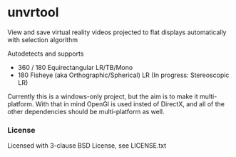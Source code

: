 # unvrtool
View and save virtual reality videos projected to flat displays automatically with selection algorithm

Autodetects and supports
* 360 / 180 Equirectangular LR/TB/Mono 
* 180 Fisheye (aka Orthographic/Spherical) LR
(In progress: Stereoscopic LR)

Currently this is a windows-only project, but the aim is to make it multi-platform. With that in mind OpenGl is used insted of DirectX, and all of the other dependencies should be multi-platform as well.


### License
Licensed with 3-clause BSD License, see LICENSE.txt

